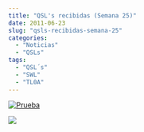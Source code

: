 ```yaml
---
title: "QSL's recibidas (Semana 25)"
date: 2011-06-23
slug: "qsls-recibidas-semana-25"
categories:
  - "Noticias"
  - "QSLs"
tags:
  - "QSL´s"
  - "SWL"
  - "TL0A"
---
```


[![Prueba](https://www.eb1tr.com/wp-content/uploads/2011/06/swl_veron_nl13562-150x150.jpg)](https://www.eb1tr.com/wp-content/uploads/2011/06/swl_veron_nl13562.jpg)

[![](https://www.eb1tr.com/wp-content/uploads/2011/06/TL0A-150x150.jpg)](https://www.eb1tr.com/wp-content/uploads/2011/06/TL0A.jpg)
  

